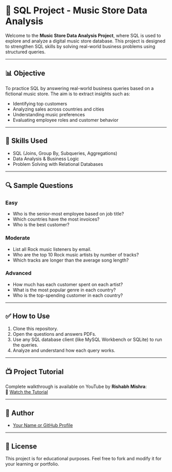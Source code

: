 # 🎵 SQL Project - Music Store Data Analysis

Welcome to the **Music Store Data Analysis Project**, where SQL is used to explore and analyze a digital music store database. 
This project is designed to strengthen SQL skills by solving real-world business problems using structured queries.

---
## 📊 Objective

To practice SQL by answering real-world business queries based on a fictional music store. The aim is to extract insights such as:
- Identifying top customers
- Analyzing sales across countries and cities
- Understanding music preferences
- Evaluating employee roles and customer behavior

---

## 🧠 Skills Used

- SQL (Joins, Group By, Subqueries, Aggregations)
- Data Analysis & Business Logic
- Problem Solving with Relational Databases

---



## 🔍 Sample Questions

### Easy
- Who is the senior-most employee based on job title?
- Which countries have the most invoices?
- Who is the best customer?

### Moderate
- List all Rock music listeners by email.
- Who are the top 10 Rock music artists by number of tracks?
- Which tracks are longer than the average song length?

### Advanced
- How much has each customer spent on each artist?
- What is the most popular genre in each country?
- Who is the top-spending customer in each country?

---

## ✅ How to Use

1. Clone this repository.
2. Open the questions and answers PDFs.
3. Use any SQL database client (like MySQL Workbench or SQLite) to run the queries.
4. Analyze and understand how each query works.

---

## 📺 Project Tutorial

Complete walkthrough is available on YouTube by **Rishabh Mishra**:  
📎 [Watch the Tutorial](https://www.youtube.com/@RishabhMishraOfficial)

---

## 📌 Author

- [Your Name or GitHub Profile](https://github.com/YourUsername)

---

## 📄 License

This project is for educational purposes. Feel free to fork and modify it for your learning or portfolio.

